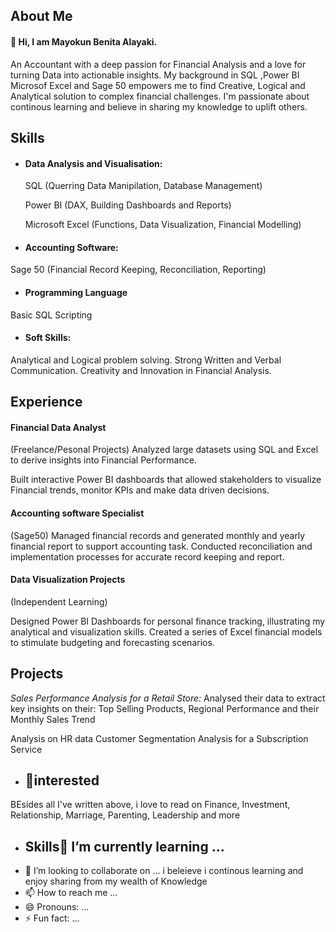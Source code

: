##  About Me
#### 👋 Hi, I am Mayokun Benita Alayaki.
 An Accountant with a deep passion for Financial Analysis and a love for turning Data into actionable insights. My background in SQL ,Power BI Microsof Excel and Sage 50 empowers me to find Creative, Logical and Analytical solution to complex financial challenges.  I'm passionate about continous learning and believe in sharing my knowledge to uplift others.
 
## Skills 
- #### Data Analysis and Visualisation:
 
  SQL (Querring Data Manipilation, Database Management)
  
  Power BI (DAX, Building Dashboards and Reports)
  
  Microsoft Excel (Functions, Data Visualization, Financial Modelling)
  
- #### Accounting Software:
 
 Sage 50 (Financial Record Keeping, Reconciliation, Reporting)
  
- #### Programming Language
  
 Basic SQL Scripting
 
- #### Soft Skills:
 
Analytical and Logical problem solving.
Strong Written and Verbal Communication.
Creativity and Innovation in Financial Analysis.

 ## Experience

 #### Financial Data Analyst
 (Freelance/Pesonal Projects)
 Analyzed large datasets using SQL and Excel to derive insights into Financial Performance.

 Built interactive Power BI dashboards that allowed stakeholders to visualize Financial trends, monitor KPIs and make data driven decisions.

 #### Accounting software Specialist
 (Sage50)
 Managed financial records and generated monthly and yearly financial report to support accounting task.
 Conducted reconciliation and implementation processes for accurate record keeping and report.

 #### Data Visualization Projects
 (Independent Learning)

 Designed Power BI Dashboards for personal finance tracking, illustrating my analytical and visualization skills.
 Created a series of Excel financial models to stimulate budgeting and forecasting scenarios.

 ## Projects
 *Sales Performance Analysis for a Retail Store:*
 Analysed their data to extract key insights on their:
 Top Selling Products, Regional Performance and their Monthly Sales Trend
 
 Analysis on HR data
 Customer Segmentation Analysis for a Subscription Service 
 
- ## 👀interested
BEsides all I've written above, i love to read on Finance, Investment, Relationship, Marriage, Parenting, Leadership and more
- ## Skills🌱 I’m currently learning ...
- 💞️ I’m looking to collaborate on ...  i beleieve i continous learning and enjoy sharing from my wealth of Knowledge
- 📫 How to reach me ...
- 😄 Pronouns: ...
- ⚡ Fun fact: ...

<!---
mayokunbenita/mayokunbenita is a ✨ special ✨ repository because its `README.md` (this file) appears on your GitHub profile.
You can click the Preview link to take a look at your changes.
--->
